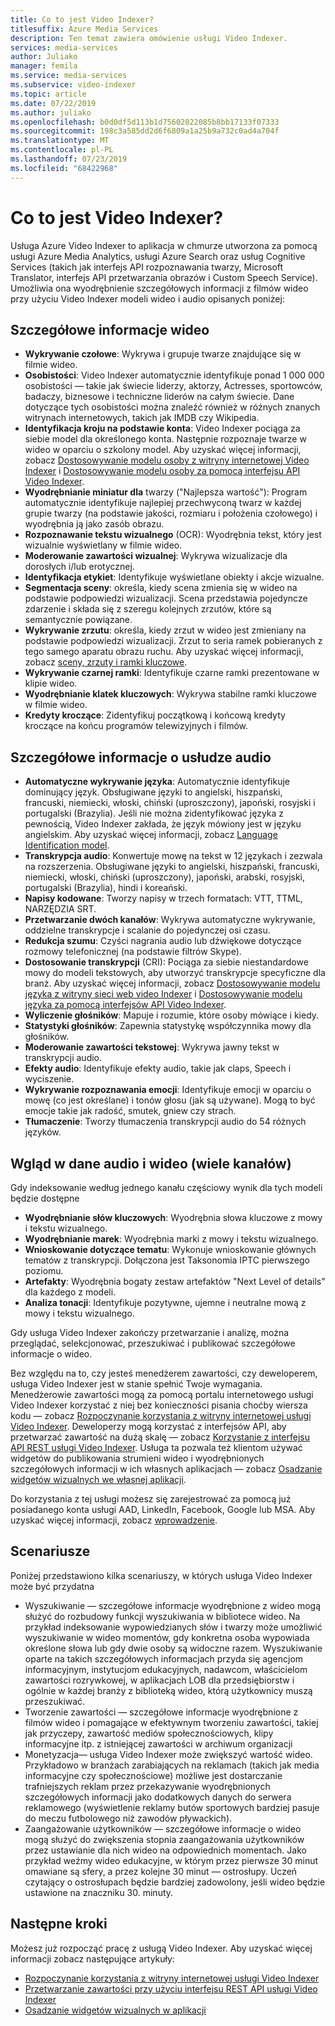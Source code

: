 ```yaml
---
title: Co to jest Video Indexer?
titlesuffix: Azure Media Services
description: Ten temat zawiera omówienie usługi Video Indexer.
services: media-services
author: Juliako
manager: femila
ms.service: media-services
ms.subservice: video-indexer
ms.topic: article
ms.date: 07/22/2019
ms.author: juliako
ms.openlocfilehash: b0d0df5d113b1d75602022085b8bb17133f07333
ms.sourcegitcommit: 198c3a585dd2d6f6809a1a25b9a732c0ad4a704f
ms.translationtype: MT
ms.contentlocale: pl-PL
ms.lasthandoff: 07/23/2019
ms.locfileid: "68422968"
---
```

# <a name="what-is-video-indexer"></a>Co to jest Video Indexer?

Usługa Azure Video Indexer to aplikacja w chmurze utworzona za pomocą usługi Azure Media Analytics, usługi Azure Search oraz usług Cognitive Services (takich jak interfejs API rozpoznawania twarzy, Microsoft Translator, interfejs API przetwarzania obrazów i Custom Speech Service). Umożliwia ona wyodrębnienie szczegółowych informacji z filmów wideo przy użyciu Video Indexer modeli wideo i audio opisanych poniżej:
  
## <a name="video-insights"></a>Szczegółowe informacje wideo

- **Wykrywanie czołowe**: Wykrywa i grupuje twarze znajdujące się w filmie wideo.
- **Osobistości**: Video Indexer automatycznie identyfikuje ponad 1 000 000 osobistości — takie jak świecie liderzy, aktorzy, Actresses, sportowców, badaczy, biznesowe i techniczne liderów na całym świecie. Dane dotyczące tych osobistości można znaleźć również w różnych znanych witrynach internetowych, takich jak IMDB czy Wikipedia.
- **Identyfikacja kroju na podstawie konta**: Video Indexer pociąga za siebie model dla określonego konta. Następnie rozpoznaje twarze w wideo w oparciu o szkolony model. Aby uzyskać więcej informacji, zobacz [Dostosowywanie modelu osoby z witryny internetowej Video Indexer](customize-person-model-with-website.md) i [Dostosowywanie modelu osoby za pomocą interfejsu API Video Indexer](customize-person-model-with-api.md).
- **Wyodrębnianie miniatur dla** twarzy ("Najlepsza wartość"): Program automatycznie identyfikuje najlepiej przechwyconą twarz w każdej grupie twarzy (na podstawie jakości, rozmiaru i położenia czołowego) i wyodrębnia ją jako zasób obrazu.
- **Rozpoznawanie tekstu wizualnego** (OCR): Wyodrębnia tekst, który jest wizualnie wyświetlany w filmie wideo.
- **Moderowanie zawartości wizualnej**: Wykrywa wizualizacje dla dorosłych i/lub erotycznej.
- **Identyfikacja etykiet**: Identyfikuje wyświetlane obiekty i akcje wizualne.
- **Segmentacja sceny**: określa, kiedy scena zmienia się w wideo na podstawie podpowiedzi wizualizacji. Scena przedstawia pojedyncze zdarzenie i składa się z szeregu kolejnych zrzutów, które są semantycznie powiązane. 
- **Wykrywanie zrzutu**: określa, kiedy zrzut w wideo jest zmieniany na podstawie podpowiedzi wizualizacji. Zrzut to seria ramek pobieranych z tego samego aparatu obrazu ruchu. Aby uzyskać więcej informacji, zobacz [sceny, zrzuty i ramki kluczowe](scenes-shots-keyframes.md).
- **Wykrywanie czarnej ramki**: Identyfikuje czarne ramki prezentowane w klipie wideo.
- **Wyodrębnianie klatek kluczowych**: Wykrywa stabilne ramki kluczowe w filmie wideo.
- **Kredyty kroczące**: Zidentyfikuj początkową i końcową kredyty kroczące na końcu programów telewizyjnych i filmów.

## <a name="audio-insights"></a>Szczegółowe informacje o usłudze audio

- **Automatyczne wykrywanie języka**: Automatycznie identyfikuje dominujący język. Obsługiwane języki to angielski, hiszpański, francuski, niemiecki, włoski, chiński (uproszczony), japoński, rosyjski i portugalski (Brazylia). Jeśli nie można zidentyfikować języka z pewnością, Video Indexer zakłada, że język mówiony jest w języku angielskim. Aby uzyskać więcej informacji, zobacz [Language Identification model](language-identification-model.md).
- **Transkrypcja audio**: Konwertuje mowę na tekst w 12 językach i zezwala na rozszerzenia. Obsługiwane języki to angielski, hiszpański, francuski, niemiecki, włoski, chiński (uproszczony), japoński, arabski, rosyjski, portugalski (Brazylia), hindi i koreański.
- **Napisy kodowane**: Tworzy napisy w trzech formatach: VTT, TTML, NARZĘDZIA SRT.
- **Przetwarzanie dwóch kanałów**: Wykrywa automatyczne wykrywanie, oddzielne transkrypcje i scalanie do pojedynczej osi czasu.
- **Redukcja szumu**: Czyści nagrania audio lub dźwiękowe dotyczące rozmowy telefonicznej (na podstawie filtrów Skype).
- **Dostosowanie transkrypcji** (CRI): Pociąga za siebie niestandardowe mowy do modeli tekstowych, aby utworzyć transkrypcje specyficzne dla branż. Aby uzyskać więcej informacji, zobacz [Dostosowywanie modelu języka z witryny sieci web video Indexer](customize-language-model-with-website.md) i [Dostosowywanie modelu języka za pomocą interfejsów API Video Indexer](customize-language-model-with-api.md).
- **Wyliczenie głośników**: Mapuje i rozumie, które osoby mówiące i kiedy.
- **Statystyki głośników**: Zapewnia statystykę współczynnika mowy dla głośników.
- **Moderowanie zawartości tekstowej**: Wykrywa jawny tekst w transkrypcji audio.
- **Efekty audio**: Identyfikuje efekty audio, takie jak claps, Speech i wyciszenie.
- **Wykrywanie rozpoznawania emocji**: Identyfikuje emocji w oparciu o mowę (co jest określane) i tonów głosu (jak są używane).  Mogą to być emocje takie jak radość, smutek, gniew czy strach.
- **Tłumaczenie**: Tworzy tłumaczenia transkrypcji audio do 54 różnych języków.

## <a name="audio-and-video-insights-multi-channels"></a>Wgląd w dane audio i wideo (wiele kanałów)

Gdy indeksowanie według jednego kanału częściowy wynik dla tych modeli będzie dostępne

- **Wyodrębnianie słów kluczowych**: Wyodrębnia słowa kluczowe z mowy i tekstu wizualnego.
- **Wyodrębnianie marek**: Wyodrębnia marki z mowy i tekstu wizualnego.
- **Wnioskowanie dotyczące tematu**: Wykonuje wnioskowanie głównych tematów z transkrypcji. Dołączona jest Taksonomia IPTC pierwszego poziomu.
- **Artefakty**: Wyodrębnia bogaty zestaw artefaktów "Next Level of details" dla każdego z modeli.
- **Analiza tonacji**: Identyfikuje pozytywne, ujemne i neutralne mową z mowy i tekstu wizualnego.
 
Gdy usługa Video Indexer zakończy przetwarzanie i analizę, można przeglądać, selekcjonować, przeszukiwać i publikować szczegółowe informacje o wideo.

Bez względu na to, czy jesteś menedżerem zawartości, czy deweloperem, usługa Video Indexer jest w stanie spełnić Twoje wymagania. Menedżerowie zawartości mogą za pomocą portalu internetowego usługi Video Indexer korzystać z niej bez konieczności pisania choćby wiersza kodu — zobacz [Rozpoczynanie korzystania z witryny internetowej usługi Video Indexer](video-indexer-get-started.md). Deweloperzy mogą korzystać z interfejsów API, aby przetwarzać zawartość na dużą skalę — zobacz [Korzystanie z interfejsu API REST usługi Video Indexer](video-indexer-use-apis.md). Usługa ta pozwala też klientom używać widgetów do publikowania strumieni wideo i wyodrębnionych szczegółowych informacji w ich własnych aplikacjach — zobacz [Osadzanie widgetów wizualnych we własnej aplikacji](video-indexer-embed-widgets.md).

Do korzystania z tej usługi możesz się zarejestrować za pomocą już posiadanego konta usługi AAD, LinkedIn, Facebook, Google lub MSA. Aby uzyskać więcej informacji, zobacz [wprowadzenie](video-indexer-get-started.md).

## <a name="scenarios"></a>Scenariusze

Poniżej przedstawiono kilka scenariuszy, w których usługa Video Indexer może być przydatna

- Wyszukiwanie — szczegółowe informacje wyodrębnione z wideo mogą służyć do rozbudowy funkcji wyszukiwania w bibliotece wideo. Na przykład indeksowanie wypowiedzianych słów i twarzy może umożliwić wyszukiwanie w wideo momentów, gdy konkretna osoba wypowiada określone słowa lub gdy dwie osoby są widoczne razem. Wyszukiwanie oparte na takich szczegółowych informacjach przyda się agencjom informacyjnym, instytucjom edukacyjnych, nadawcom, właścicielom zawartości rozrywkowej, w aplikacjach LOB dla przedsiębiorstw i ogólnie w każdej branży z biblioteką wideo, którą użytkownicy muszą przeszukiwać.
- Tworzenie zawartości — szczegółowe informacje wyodrębnione z filmów wideo i pomagające w efektywnym tworzeniu zawartości, takiej jak przyczepy, zawartość mediów społecznościowych, klipy informacyjne itp. z istniejącej zawartości w archiwum organizacji 
- Monetyzacja— usługa Video Indexer może zwiększyć wartość wideo. Przykładowo w branżach zarabiających na reklamach (takich jak media informacyjne czy społecznościowe) możliwe jest dostarczanie trafniejszych reklam przez przekazywanie wyodrębnionych szczegółowych informacji jako dodatkowych danych do serwera reklamowego (wyświetlenie reklamy butów sportowych bardziej pasuje do meczu futbolowego niż zawodów pływackich).
- Zaangażowanie użytkowników — szczegółowe informacje o wideo mogą służyć do zwiększenia stopnia zaangażowania użytkowników przez ustawianie dla nich wideo na odpowiednich momentach. Jako przykład weźmy wideo edukacyjne, w którym przez pierwsze 30 minut omawiane są sfery, a przez kolejne 30 minut — ostrosłupy. Uczeń czytający o ostrosłupach będzie bardziej zadowolony, jeśli wideo będzie ustawione na znaczniku 30. minuty.

## <a name="next-steps"></a>Następne kroki

Możesz już rozpocząć pracę z usługą Video Indexer. Aby uzyskać więcej informacji zobacz następujące artykuły:

- [Rozpoczynanie korzystania z witryny internetowej usługi Video Indexer](video-indexer-get-started.md)
- [Przetwarzanie zawartości przy użyciu interfejsu REST API usługi Video Indexer](video-indexer-use-apis.md)
- [Osadzanie widgetów wizualnych w aplikacji](video-indexer-embed-widgets.md)
